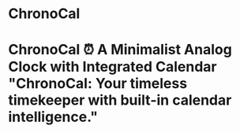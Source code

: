 # ChronoCal
# ChronoCal   **⏰ A Minimalist Analog Clock with Integrated Calendar**  "ChronoCal: Your timeless timekeeper with built-in calendar intelligence."  
